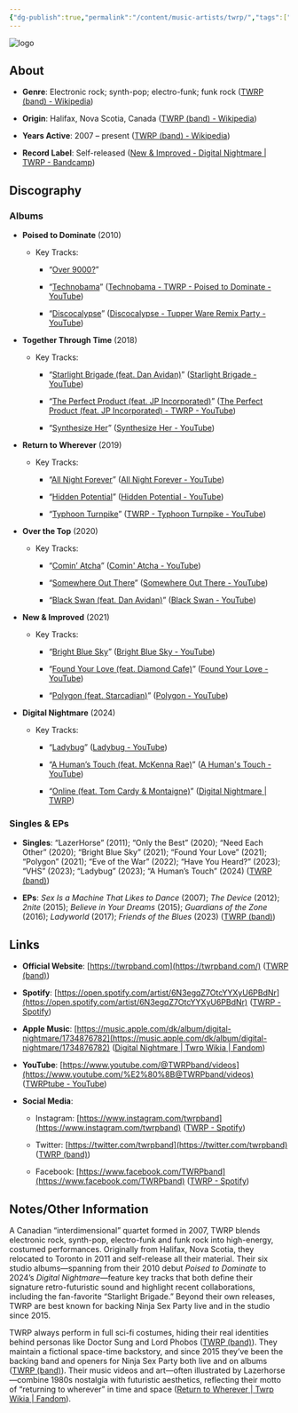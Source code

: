 ```yaml
---
{"dg-publish":true,"permalink":"/content/music-artists/twrp/","tags":["#MusicArtist"],"noteIcon":"","created":"2025-08-28T23:54:23.392+02:00","updated":"2025-04-28T17:18:53.325+02:00"}
---
```



<img src="/img/MALOGO/TWRP.png" alt="logo" class="round-img round-img-200">

## About

- **Genre**: Electronic rock; synth-pop; electro-funk; funk rock ([TWRP (band) - Wikipedia](https://en.wikipedia.org/wiki/TWRP_%28band%29))
    
- **Origin**: Halifax, Nova Scotia, Canada ([TWRP (band) - Wikipedia](https://en.wikipedia.org/wiki/TWRP_%28band%29))
    
- **Years Active**: 2007 – present ([TWRP (band) - Wikipedia](https://en.wikipedia.org/wiki/TWRP_%28band%29))
    
- **Record Label**: Self-released ([New & Improved - Digital Nightmare | TWRP - Bandcamp](https://twrp.bandcamp.com/album/new-improved?utm_source=chatgpt.com))
    

## Discography

### Albums

- **Poised to Dominate** (2010)
    
    - Key Tracks:
        
        - “[Over 9000?](https://www.youtube.com/watch?v=%E2%80%A6)”
            
        - “[Technobama](https://www.youtube.com/watch?v=tN30v1QUsxQ)” ([Technobama - TWRP - Poised to Dominate - YouTube](https://www.youtube.com/watch?v=tN30v1QUsxQ&utm_source=chatgpt.com))
            
        - “[Discocalypse](https://www.youtube.com/watch?v=ntVm4oFVcgk)” ([Discocalypse - Tupper Ware Remix Party - YouTube](https://m.youtube.com/watch?v=ntVm4oFVcgk&utm_source=chatgpt.com))
            
- **Together Through Time** (2018)
    
    - Key Tracks:
        
        - “[Starlight Brigade (feat. Dan Avidan)](https://www.youtube.com/watch?v=j6hAqPdz5lE)” ([Starlight Brigade - YouTube](https://www.youtube.com/watch?v=j6hAqPdz5lE&utm_source=chatgpt.com))
            
        - “[The Perfect Product (feat. JP Incorporated)](https://www.youtube.com/watch?v=7GJeymEl70I)” ([The Perfect Product (feat. JP Incorporated) - TWRP - YouTube](https://www.youtube.com/watch?v=7GJeymEl70I&utm_source=chatgpt.com))
            
        - “[Synthesize Her](https://www.youtube.com/watch?v=NA-gxdcmg5o)” ([Synthesize Her - YouTube](https://www.youtube.com/watch?v=NA-gxdcmg5o&utm_source=chatgpt.com))
            
- **Return to Wherever** (2019)
    
    - Key Tracks:
        
        - “[All Night Forever](https://www.youtube.com/watch?v=TCoTGmSw0CI)” ([All Night Forever - YouTube](https://www.youtube.com/watch?v=TCoTGmSw0CI&utm_source=chatgpt.com))
            
        - “[Hidden Potential](https://www.youtube.com/watch?v=TnhGpbnZw4E)” ([Hidden Potential - YouTube](https://www.youtube.com/watch?v=TnhGpbnZw4E&utm_source=chatgpt.com))
            
        - “[Typhoon Turnpike](https://www.youtube.com/watch?v=KO81BfIxoWI)” ([TWRP - Typhoon Turnpike - YouTube](https://www.youtube.com/watch?v=KO81BfIxoWI&utm_source=chatgpt.com))
            
- **Over the Top** (2020)
    
    - Key Tracks:
        
        - “[Comin’ Atcha](https://www.youtube.com/watch?v=UdbCDnylwn4)” ([Comin' Atcha - YouTube](https://www.youtube.com/watch?v=UdbCDnylwn4&utm_source=chatgpt.com))
            
        - “[Somewhere Out There](https://www.youtube.com/watch?v=06mZZghW7k0)” ([Somewhere Out There - YouTube](https://www.youtube.com/watch?v=06mZZghW7k0&utm_source=chatgpt.com))
            
        - “[Black Swan (feat. Dan Avidan)](https://www.youtube.com/watch?v=pt67dHKv5hM)” ([Black Swan - YouTube](https://www.youtube.com/watch?v=pt67dHKv5hM&utm_source=chatgpt.com))
            
- **New & Improved** (2021)
    
    - Key Tracks:
        
        - “[Bright Blue Sky](https://www.youtube.com/watch?v=toJCIT_f2-Q)” ([Bright Blue Sky - YouTube](https://www.youtube.com/watch?v=toJCIT_f2-Q&utm_source=chatgpt.com))
            
        - “[Found Your Love (feat. Diamond Cafe)](https://www.youtube.com/watch?v=S8l_A6Mh9oE)” ([Found Your Love - YouTube](https://www.youtube.com/watch?v=S8l_A6Mh9oE&utm_source=chatgpt.com))
            
        - “[Polygon (feat. Starcadian)](https://www.youtube.com/watch?v=f-HbA0-puYQ)” ([Polygon - YouTube](https://www.youtube.com/watch?v=f-HbA0-puYQ&utm_source=chatgpt.com))
            
- **Digital Nightmare** (2024)
    
    - Key Tracks:
        
        - “[Ladybug](https://www.youtube.com/watch?v=1gwK3I5vXY8)” ([Ladybug - YouTube](https://www.youtube.com/watch?v=1gwK3I5vXY8&utm_source=chatgpt.com))
            
        - “[A Human’s Touch (feat. McKenna Rae)](https://www.youtube.com/watch?v=OMllU98BRuM)” ([A Human's Touch - YouTube](https://www.youtube.com/watch?v=OMllU98BRuM&utm_source=chatgpt.com))
            
        - “[Online (feat. Tom Cardy & Montaigne)](https://www.youtube.com/watch?v=%E2%80%A6)” ([Digital Nightmare | TWRP](https://twrp.bandcamp.com/album/digital-nightmare?utm_source=chatgpt.com))
            

### Singles & EPs

- **Singles**: “LazerHorse” (2011); “Only the Best” (2020); “Need Each Other” (2020); “Bright Blue Sky” (2021); “Found Your Love” (2021); “Polygon” (2021); “Eve of the War” (2022); “Have You Heard?” (2023); “VHS” (2023); “Ladybug” (2023); “A Human’s Touch” (2024) ([TWRP (band)](https://en.wikipedia.org/wiki/TWRP_%28band%29?utm_source=chatgpt.com))
    
- **EPs**: _Sex Is a Machine That Likes to Dance_ (2007); _The Device_ (2012); _2nite_ (2015); _Believe in Your Dreams_ (2015); _Guardians of the Zone_ (2016); _Ladyworld_ (2017); _Friends of the Blues_ (2023) ([TWRP (band)](https://en.wikipedia.org/wiki/TWRP_%28band%29?utm_source=chatgpt.com))
    

## Links

- **Official Website**: [https://twrpband.com](https://twrpband.com/) ([TWRP (band)](https://en.wikipedia.org/wiki/TWRP_%28band%29?utm_source=chatgpt.com))
    
- **Spotify**: [https://open.spotify.com/artist/6N3egqZ7OtcYYXyU6PBdNr](https://open.spotify.com/artist/6N3egqZ7OtcYYXyU6PBdNr) ([TWRP - Spotify](https://open.spotify.com/artist/6N3egqZ7OtcYYXyU6PBdNr?utm_source=chatgpt.com))
    
- **Apple Music**: [https://music.apple.com/dk/album/digital-nightmare/1734876782](https://music.apple.com/dk/album/digital-nightmare/1734876782) ([Digital Nightmare | Twrp Wikia | Fandom](https://twrp.fandom.com/wiki/Digital_Nightmare?utm_source=chatgpt.com))
    
- **YouTube**: [https://www.youtube.com/​@TWRPband/videos](https://www.youtube.com/%E2%80%8B@TWRPband/videos) ([TWRPtube - YouTube](https://www.youtube.com/%40TWRPband/videos?utm_source=chatgpt.com))
    
- **Social Media**:
    
    - Instagram: [https://www.instagram.com/twrpband](https://www.instagram.com/twrpband) ([TWRP - Spotify](https://open.spotify.com/artist/6N3egqZ7OtcYYXyU6PBdNr?utm_source=chatgpt.com))
        
    - Twitter: [https://twitter.com/twrpband](https://twitter.com/twrpband) ([TWRP (band)](https://en.wikipedia.org/wiki/TWRP_%28band%29?utm_source=chatgpt.com))
        
    - Facebook: [https://www.facebook.com/TWRPband](https://www.facebook.com/TWRPband) ([TWRP - Spotify](https://open.spotify.com/artist/6N3egqZ7OtcYYXyU6PBdNr?utm_source=chatgpt.com))
        

## Notes/Other Information

A Canadian “interdimensional” quartet formed in 2007, TWRP blends electronic rock, synth-pop, electro-funk and funk rock into high-energy, costumed performances. Originally from Halifax, Nova Scotia, they relocated to Toronto in 2011 and self-release all their material. Their six studio albums—spanning from their 2010 debut _Poised to Dominate_ to 2024’s _Digital Nightmare_—feature key tracks that both define their signature retro-futuristic sound and highlight recent collaborations, including the fan-favorite “Starlight Brigade.” Beyond their own releases, TWRP are best known for backing Ninja Sex Party live and in the studio since 2015.

TWRP always perform in full sci-fi costumes, hiding their real identities behind personas like Doctor Sung and Lord Phobos ([TWRP (band)](https://en.wikipedia.org/wiki/TWRP_%28band%29?utm_source=chatgpt.com)). They maintain a fictional space-time backstory, and since 2015 they’ve been the backing band and openers for Ninja Sex Party both live and on albums ([TWRP (band)](https://en.wikipedia.org/wiki/TWRP_%28band%29?utm_source=chatgpt.com)). Their music videos and art—often illustrated by Lazerhorse—combine 1980s nostalgia with futuristic aesthetics, reflecting their motto of “returning to wherever” in time and space ([Return to Wherever | Twrp Wikia | Fandom](https://twrp.fandom.com/wiki/Return_to_Wherever?utm_source=chatgpt.com)).